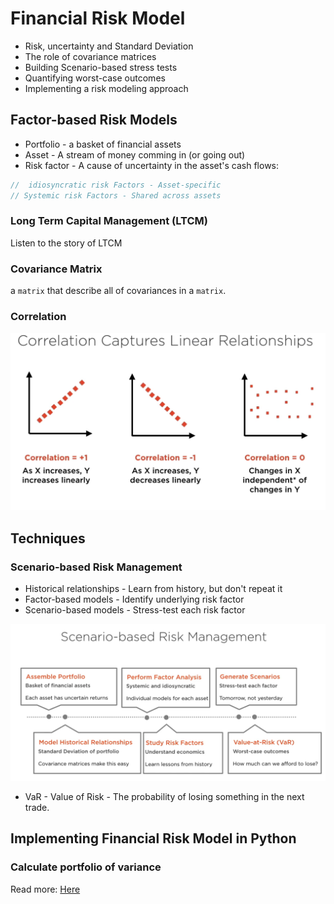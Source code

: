 # Financial Risk Model

* Risk, uncertainty and Standard Deviation
* The role of covariance matrices
* Building Scenario-based stress tests
* Quantifying worst-case outcomes
* Implementing a risk modeling approach

## Factor-based Risk Models

* Portfolio - a basket of financial assets
* Asset - A stream of money comming in (or going out)
* Risk factor - A cause of uncertainty in the asset's cash flows:

```js
//  idiosyncratic risk Factors - Asset-specific
// Systemic risk Factors - Shared across assets
```

### Long Term Capital Management (LTCM)

Listen to the story of LTCM

### Covariance Matrix

a `matrix` that describe all of covariances in a `matrix`.


### Correlation 

![Corellation Meaning](./images/correlation.PNG)

## Techniques

### Scenario-based Risk Management

* Historical relationships - Learn from history, but don't repeat it
* Factor-based models - Identify underlying risk factor
* Scenario-based models - Stress-test each risk factor

![Scenario Risk Management](./images/scenario-risk-management.PNG)

* VaR - Value of Risk - The probability of losing something in the next trade.

## Implementing Financial Risk Model in Python

### Calculate portfolio of variance

Read more: [Here](https://medium.com/python-data/assessing-the-riskiness-of-a-portfolio-with-python-6444c727c474)